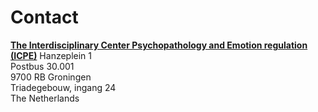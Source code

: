 Contact
=======
__[The Interdisciplinary Center Psychopathology and Emotion regulation (ICPE)](https://www.google.com/maps/place/53%C2%B013%2728.2%22N+6%C2%B034%2724.8%22E/@53.2245125,6.573549,15z/data=!3m1!4b1!4m2!3m1!1s0x0:0x0)__
Hanzeplein 1  
Postbus 30.001  
9700 RB Groningen  
Triadegebouw, ingang 24  
The Netherlands  
